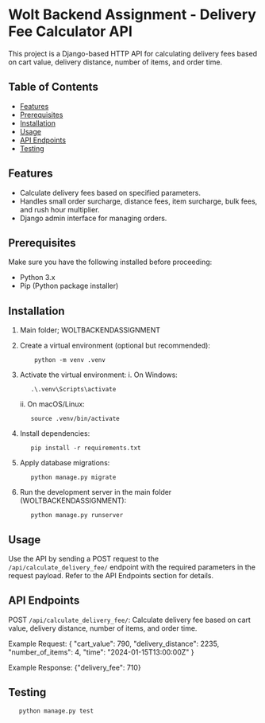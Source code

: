# Wolt Backend Assignment - Delivery Fee Calculator API

This project is a Django-based HTTP API for calculating delivery fees based on cart value, delivery distance, number of items, and order time.

## Table of Contents

- [Features](#features)
- [Prerequisites](#prerequisites)
- [Installation](#installation)
- [Usage](#usage)
- [API Endpoints](#api-endpoints)
- [Testing](#testing)

## Features

- Calculate delivery fees based on specified parameters.
- Handles small order surcharge, distance fees, item surcharge, bulk fees, and rush hour multiplier.
- Django admin interface for managing orders.

## Prerequisites

Make sure you have the following installed before proceeding:

- Python 3.x
- Pip (Python package installer)

## Installation

1. Main folder; WOLTBACKENDASSIGNMENT
2. Create a virtual environment (optional but recommended):
   ~~~ 
       python -m venv .venv 
   ~~~
3. Activate the virtual environment:
    i. On Windows: 
    ~~~ 
       .\.venv\Scripts\activate
     ~~~
    
    ii. On macOS/Linux:
     ~~~ 
        source .venv/bin/activate
     ~~~
4. Install dependencies:
    ~~~
       pip install -r requirements.txt
    ~~~
5. Apply database migrations:
    ~~~
       python manage.py migrate
    ~~~
6. Run the development server in the main folder (WOLTBACKENDASSIGNMENT):
    ~~~
       python manage.py runserver
    ~~~

## Usage

Use the API by sending a POST request to the `/api/calculate_delivery_fee/` endpoint
with the required parameters in the request payload. Refer to the API Endpoints section for details.

## API Endpoints

POST `/api/calculate_delivery_fee/`: Calculate delivery fee based on cart value, delivery distance, number of items, and order time.

Example Request:
{
    "cart_value": 790,
    "delivery_distance": 2235, 
    "number_of_items": 4, 
    "time": "2024-01-15T13:00:00Z"
}

Example Response: 
{"delivery_fee": 710}

## Testing
~~~
   python manage.py test
~~~


